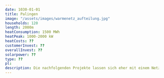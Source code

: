 ```yaml
---
date: 1030-01-01
title: Palingen
image: "/assets/images/warmenetz_aufteilung.jpg"
households: 120
length: 2000m
heatConsumption: 1500 MWh
heatPeak: 1000-2000 kW
heatCosts: ??
customerInvest: ??
overallInvest: ??
solarpower: ??
type: ??
pl: 
description: Die nachfolgenden Projekte lassen sich eher mit einem Netz im gesamten Dorf vergleichen. Daher hier zum Vergleich die grob abgeschätzten Zahlen für das gesamte Dorf.
---
```

